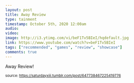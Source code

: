 ```yaml
---
layout: post
title: Away Review
type: tainment
timestamp: October 5th, 2020 12:00am
audio: 
video: 
image: http://i3.ytimg.com/vi/beF1Tv5BIeI/hqdefault.jpg
link: https://www.youtube.com/watch?v=beF1Tv5BIeI
tags: ["recommended", "games", "review", "showcase"]
comments: true
---
```

    
Away Review!
 
  
<small>source: https://saturdayxiii.tumblr.com/post/647738467225419776</small>